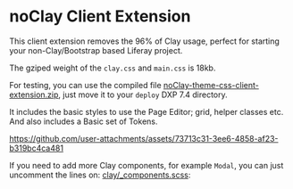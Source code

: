 # noClay Client Extension

This client extension removes the 96% of Clay usage, perfect for starting your non-Clay/Bootstrap based Liferay project.

The gziped weight of the `clay.css` and `main.css` is 18kb.

For testing, you can use the compiled file [noClay-theme-css-client-extension.zip](https://github.com/marcoscv-work/noClay-theme-css-client-extension/tree/main/dist), just move it to your `deploy` DXP 7.4 directory.

It includes the basic styles to use the Page Editor; grid, helper classes etc. And also includes a Basic set of Tokens.

https://github.com/user-attachments/assets/73713c31-3ee6-4858-af23-b319bc4ca481

If you need to add more Clay components, for example `Modal`, you can just uncomment the lines on:
[clay/_components.scss](https://github.com/marcoscv-work/noClay-theme-css-client-extension/blob/main/src/css/clay/_components.scss):


